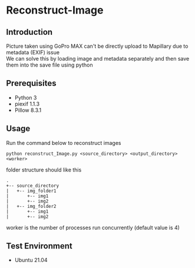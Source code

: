 # Reconstruct-Image
## Introduction
Picture taken using GoPro MAX can't be directly upload to Mapillary due to metadata (EXIF) issue
<br>
We can solve this  by loading image and metadata separately and then save them into the save file using python

## Prerequisites
- Python 3
- piexif 1.1.3
- Pillow 8.3.1

## Usage
Run the command below to reconstruct images
```
python reconstruct_Image.py <source_directory> <output_directory> <worker>
```
  
folder structure should like this
```
.
+-- source_directory
|   +-- img_folder1
|       +-- img1
|       +-- img2
|   +-- img_folder2
|       +-- img1
|       +-- img2

```
  
worker is the number of processes run concurrently (default value is 4)
## Test Environment
- Ubuntu 21.04
